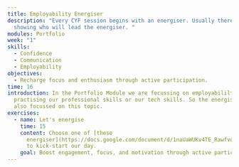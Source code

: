 ```yaml
---
title: Employability Energiser
description: "Every CYF session begins with an energiser. Usually there’s a rota
  showing who will lead the energiser. "
modules: Portfolio
week: "1"
skills:
  - Confidence
  - Communication
  - Employability
objectives:
  - Recharge focus and enthusiasm through active participation.
time: 16
introduction: In the Portfolio Module we are focussing on employabililty - be it
  practising our professional skills or our tech skills. So the energiser is
  also focussed on this topic.
exercises:
  - name: Let's energise
    time: 15
    content: Choose one of [these
      energiser](https://docs.google.com/document/d/1naUaWUKv4TE_Rawfvqp-USlzKoTAjYMy_E-6IwVOtsk/edit?usp=sharing)
      to kick-start our day.
    goal: Boost engagement, focus, and motivation through active participation
---
```

